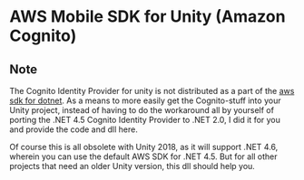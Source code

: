 # AWS Mobile SDK for Unity (Amazon Cognito)

## **Note**

The Cognito Identity Provider for unity is not distributed as a part of the [aws sdk for dotnet](https://github.com/aws/aws-sdk-net). As a means to more easily get the Cognito-stuff into your Unity project, instead of having to do the workaround all by yourself of porting the .NET 4.5 Cognito Identity Provider to .NET 2.0, I did it for you and provide the code and dll here. 

Of course this is all obsolete with Unity 2018, as it will support .NET 4.6, wherein you can use the default AWS SDK for .NET 4.5. But for all other projects that need an older Unity version, this dll should help you.
